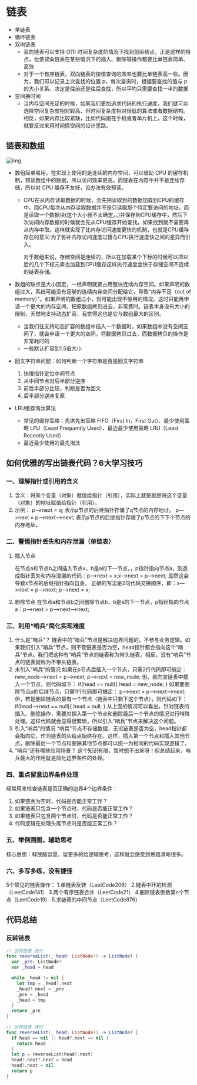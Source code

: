 # 链表

* 单链表
* 循环链表
* 双向链表
  * 双向链表可以支持 O(1) 时间复杂度的情况下找到前驱结点，正是这样的特点，也使双向链表在某些情况下的插入、删除等操作都要比单链表简单、高效
  * 对于一个有序链表，双向链表的按值查询的效率也要比单链表高一些。因为，我们可以记录上次查找的位置 p，每次查询时，根据要查找的值与 p 的大小关系，决定是往前还是往后查找，所以平均只需要查找一半的数据
* 空间换时间
  * 当内存空间充足的时候，如果我们更加追求代码的执行速度，我们就可以选择空间复杂度相对较高、但时间复杂度相对很低的算法或者数据结构。相反，如果内存比较紧缺，比如代码跑在手机或者单片机上，这个时候，就要反过来用时间换空间的设计思路。

## 链表和数组

![img](https://static001.geekbang.org/resource/image/4f/68/4f63e92598ec2551069a0eef69db7168.jpg)

* 数组简单易用，在实现上使用的是连续的内存空间，可以借助 CPU 的缓存机制，预读数组中的数据，所以访问效率更高。而链表在内存中并不是连续存储，所以对 CPU 缓存不友好，没办法有效预读。

  * CPU在从内存读取数据的时候，会先把读取到的数据加载到CPU的缓存中。而CPU每次从内存读取数据并不是只读取那个特定要访问的地址，而是读取一个数据块(这个大小我不太确定。。)并保存到CPU缓存中，然后下次访问内存数据的时候就会先从CPU缓存开始查找，如果找到就不需要再从内存中取。这样就实现了比内存访问速度更快的机制，也就是CPU缓存存在的意义:为了弥补内存访问速度过慢与CPU执行速度快之间的差异而引入。

    对于数组来说，存储空间是连续的，所以在加载某个下标的时候可以把以后的几个下标元素也加载到CPU缓存这样执行速度会快于存储空间不连续的链表存储。

* 数组的缺点是大小固定，一经声明就要占用整块连续内存空间。如果声明的数组过大，系统可能没有足够的连续内存空间分配给它，导致“内存不足（out of memory）”。如果声明的数组过小，则可能出现不够用的情况。这时只能再申请一个更大的内存空间，把原数组拷贝进去，非常费时。链表本身没有大小的限制，天然地支持动态扩容，我觉得这也是它与数组最大的区别。

  * 当我们往支持动态扩容的数组中插入一个数据时，如果数组中没有空闲空间了，就会申请一个更大的空间，将数据拷贝过去，而数据拷贝的操作是非常耗时的
  * 一般默认扩容到1.5倍大小

* 回文字符串问题：如何判断一个字符串是否是回文字符串

  1. 快慢指针定位中间节点
  2. 从中间节点对后半部分逆序
  3. 前后半部分比较，判断是否为回文
  4. 后半部分逆序复原

* LRU缓存淘汰算法

  * 常见的缓存策略：先进先出策略 FIFO（First In，First Out）、最少使用策略 LFU（Least Frequently Used）、最近最少使用策略 LRU（Least Recently Used）
  * 最近最少使用的最先淘汰

## 如何优雅的写出链表代码？6大学习技巧

### 一、理解指针或引用的含义

1. 含义：将某个变量（对象）赋值给指针（引用），实际上就是就是将这个变量（对象）的地址赋值给指针（引用）。
2. 示例：
   p—>next = q; 表示p节点的后继指针存储了q节点的内存地址。
   p—>next = p—>next—>next; 表示p节点的后继指针存储了p节点的下下个节点的内存地址。

### 二、警惕指针丢失和内存泄漏（单链表）

1. 插入节点

   在节点a和节点b之间插入节点x，b是a的下一节点，，p指针指向节点a，则造成指针丢失和内存泄漏的代码：p—>next = x;x—>next = p—>next; 显然这会导致x节点的后继指针指向自身。
   正确的写法是2句代码交换顺序，即：x—>next = p—>next; p—>next = x;

2. 删除节点
   在节点a和节点b之间删除节点b，b是a的下一节点，p指针指向节点a：p—>next = p—>next—>next;

### 三、利用“哨兵”简化实现难度

1. 什么是“哨兵”？
   链表中的“哨兵”节点是解决边界问题的，不参与业务逻辑。如果我们引入“哨兵”节点，则不管链表是否为空，head指针都会指向这个“哨兵”节点。我们把这种有“哨兵”节点的链表称为带头链表，相反，没有“哨兵”节点的链表就称为不带头链表。
2. 未引入“哨兵”的情况
   如果在p节点后插入一个节点，只需2行代码即可搞定：
   new_node—>next = p—>next;
   p—>next = new_node;
   但，若向空链表中插入一个节点，则代码如下：
   if(head == null){
   head = new_node;
   }
   如果要删除节点p的后继节点，只需1行代码即可搞定：
   p—>next = p—>next—>next;
   但，若是删除链表的最有一个节点（链表中只剩下这个节点），则代码如下：
   if(head—>next == null){
   head = null;
   }
   从上面的情况可以看出，针对链表的插入、删除操作，需要对插入第一个节点和删除最后一个节点的情况进行特殊处理。这样代码就会显得很繁琐，所以引入“哨兵”节点来解决这个问题。
3. 引入“哨兵”的情况
   “哨兵”节点不存储数据，无论链表是否为空，head指针都会指向它，作为链表的头结点始终存在。这样，插入第一个节点和插入其他节点，删除最后一个节点和删除其他节点都可以统一为相同的代码实现逻辑了。
4. “哨兵”还有哪些应用场景？
   这个知识有限，暂时想不出来呀！但总结起来，哨兵最大的作用就是简化边界条件的处理。

### 四、重点留意边界条件处理

经常用来检查链表是否正确的边界4个边界条件：

1. 如果链表为空时，代码是否能正常工作？
2. 如果链表只包含一个节点时，代码是否能正常工作？
3. 如果链表只包含两个节点时，代码是否能正常工作？
4. 代码逻辑在处理头尾节点时是否能正常工作？

### 五、举例画图，辅助思考

核心思想：释放脑容量，留更多的给逻辑思考，这样就会感觉到思路清晰很多。

### 六、多写多练，没有捷径

5个常见的链表操作：
1.单链表反转（LeetCode206）
2.链表中环的检测（LeetCode141）
3.两个有序链表合并（LeetCode21）
4.删除链表倒数第n个节点（LeetCode19）
5.求链表的中间节点（LeetCode876）

## 代码总结

### 反转链表

```swift
// 反转链表 迭代
func reverseList(_ head: ListNode?) -> ListNode? {
  var _pre: ListNode?
  var _head = head

  while _head != nil {
    let tmp = _head?.next
    _head?.next = _pre
    _pre = _head
    _head = tmp
  }
  return _pre
}

// 反转链表 递归
func reverseList(_ head: ListNode?) -> ListNode? {
  if head == nil || head?.next == nil {
    return head
  }
  let p = reverseList(head?.next)
  head?.next?.next = head
  head?.next = nil
  return p
}
```



